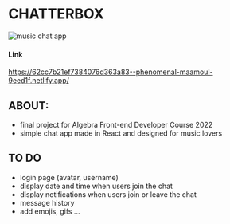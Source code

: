 # CHATTERBOX

![music chat app](https://user-images.githubusercontent.com/93093819/185412031-a2b2e939-ab15-4791-b310-68ffeb932708.png)


#### Link

https://62cc7b21ef7384076d363a83--phenomenal-maamoul-9eed1f.netlify.app/



## ABOUT:
- final project for Algebra Front-end Developer Course 2022
- simple chat app made in React and designed for music lovers

## TO DO
- login page (avatar, username)
- display date and time when users join the chat
- display notifications when users join or leave the chat
- message history
- add emojis, gifs
...

